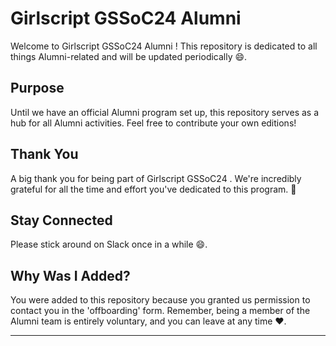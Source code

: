 # Girlscript GSSoC24 Alumni 

Welcome to Girlscript GSSoC24 Alumni ! This repository is dedicated to all things Alumni-related and will be updated periodically 😄. 

## Purpose
Until we have an official Alumni program set up, this repository serves as a hub for all Alumni activities. 
Feel free to contribute your own editions!

## Thank You
A big thank you for being part of Girlscript GSSoC24 . We're incredibly grateful for all the time and effort you've dedicated to this program. 💖

## Stay Connected
Please stick around on Slack once in a while 😄. 

## Why Was I Added?
You were added to this repository because you granted us permission to contact you in the 'offboarding' form. Remember, being a member of the Alumni team is entirely voluntary, and you can leave at any time ❤️.

---
